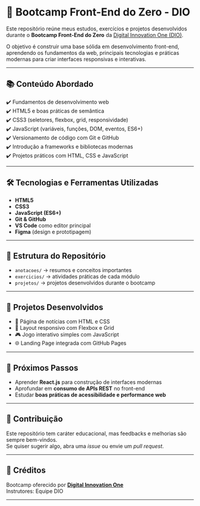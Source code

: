# 🎨 Bootcamp Front-End do Zero - DIO

Este repositório reúne meus estudos, exercícios e projetos desenvolvidos durante o **Bootcamp Front-End do Zero** da [Digital Innovation One (DIO)](https://www.dio.me/).  

O objetivo é construir uma base sólida em desenvolvimento front-end, aprendendo os fundamentos da web, principais tecnologias e práticas modernas para criar interfaces responsivas e interativas.

---

## 📚 Conteúdo Abordado

✔️ Fundamentos de desenvolvimento web  
✔️ HTML5 e boas práticas de semântica  
✔️ CSS3 (seletores, flexbox, grid, responsividade)  
✔️ JavaScript (variáveis, funções, DOM, eventos, ES6+)  
✔️ Versionamento de código com Git e GitHub  
✔️ Introdução a frameworks e bibliotecas modernas  
✔️ Projetos práticos com HTML, CSS e JavaScript  

---

## 🛠️ Tecnologias e Ferramentas Utilizadas

- **HTML5**  
- **CSS3**  
- **JavaScript (ES6+)**  
- **Git & GitHub**  
- **VS Code** como editor principal  
- **Figma** (design e prototipagem)  

---

## 📂 Estrutura do Repositório

- `anotacoes/` → resumos e conceitos importantes  
- `exercicios/` → atividades práticas de cada módulo  
- `projetos/` → projetos desenvolvidos durante o bootcamp  

---

## 🚀 Projetos Desenvolvidos

- 📰 Página de notícias com HTML e CSS  
- 📱 Layout responsivo com Flexbox e Grid  
- 🎮 Jogo interativo simples com JavaScript  
- 🌐 Landing Page integrada com GitHub Pages  

---

## 🚀 Próximos Passos

- Aprender **React.js** para construção de interfaces modernas  
- Aprofundar em **consumo de APIs REST** no front-end  
- Estudar **boas práticas de acessibilidade e performance web**  

---

## 🤝 Contribuição

Este repositório tem caráter educacional, mas feedbacks e melhorias são sempre bem-vindos.  
Se quiser sugerir algo, abra uma *issue* ou envie um *pull request*.  

---

## 📌 Créditos

Bootcamp oferecido por **[Digital Innovation One](https://www.dio.me/)**  
Instrutores: Equipe DIO  

---
